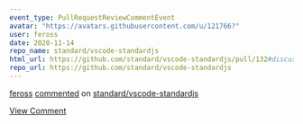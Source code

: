 ```yaml
---
event_type: PullRequestReviewCommentEvent
avatar: "https://avatars.githubusercontent.com/u/121766?"
user: feross
date: 2020-11-14
repo_name: standard/vscode-standardjs
html_url: https://github.com/standard/vscode-standardjs/pull/132#discussion_r523303037
repo_url: https://github.com/standard/vscode-standardjs
---
```


<a href='https://github.com/feross' target='_blank'>feross</a> <a href='https://github.com/standard/vscode-standardjs/pull/132#discussion_r523303037' target='_blank'>commented</a> on <a href='https://github.com/standard/vscode-standardjs' target='_blank'>standard/vscode-standardjs</a>

<a href='https://github.com/standard/vscode-standardjs/pull/132#discussion_r523303037' target='_blank'>View Comment</a>